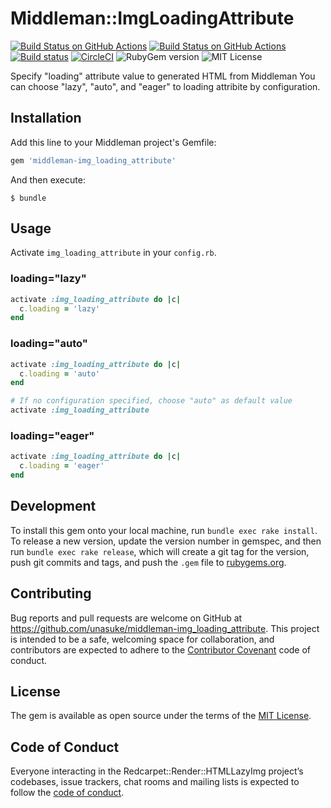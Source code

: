 # Middleman::ImgLoadingAttribute
[![Build Status on GitHub Actions](https://github.com/unasuke/middleman-img_loading_attribute/workflows/ubuntu/badge.svg)](https://github.com/unasuke/redcarpet-render-html_lazy_img/actions)
[![Build Status on GitHub Actions](https://github.com/unasuke/middleman-img_loading_attribute/workflows/windows/badge.svg)](https://github.com/unasuke/redcarpet-render-html_lazy_img/actions)
[![Build status](https://ci.appveyor.com/api/projects/status/yq5i4m3lcoyko2hs/branch/master?svg=true)](https://ci.appveyor.com/project/unasuke/middleman-img-loading-attribute/branch/master)
[![CircleCI](https://circleci.com/gh/unasuke/middleman-img_loading_attribute/tree/master.svg?style=svg)](https://circleci.com/gh/unasuke/middleman-img_loading_attribute/tree/master)
![RubyGem version](https://badgen.net/rubygems/v/middleman-img_loading_attribute)
![MIT License](https://badgen.net/github/license/unasuke/middleman-img_loading_attribute)

Specify "loading" attribute value to generated HTML from Middleman
You can choose "lazy", "auto", and "eager" to loading attribite by configuration.

## Installation
Add this line to your Middleman project's Gemfile:

```ruby
gem 'middleman-img_loading_attribute'
```

And then execute:

```shell
$ bundle
```

## Usage
Activate `img_loading_attribute` in your `config.rb`.

### loading="lazy"
```ruby
activate :img_loading_attribute do |c|
  c.loading = 'lazy'
end
```

### loading="auto"
```ruby
activate :img_loading_attribute do |c|
  c.loading = 'auto'
end

# If no configuration specified, choose "auto" as default value
activate :img_loading_attribute
```

### loading="eager"
```ruby
activate :img_loading_attribute do |c|
  c.loading = 'eager'
end
```

## Development


To install this gem onto your local machine, run `bundle exec rake install`. To release a new version, update the version number in gemspec, and then run `bundle exec rake release`, which will create a git tag for the version, push git commits and tags, and push the `.gem` file to [rubygems.org](https://rubygems.org).

## Contributing

Bug reports and pull requests are welcome on GitHub at https://github.com/unasuke/middleman-img_loading_attribute. This project is intended to be a safe, welcoming space for collaboration, and contributors are expected to adhere to the [Contributor Covenant](http://contributor-covenant.org) code of conduct.

## License

The gem is available as open source under the terms of the [MIT License](https://opensource.org/licenses/MIT).

## Code of Conduct

Everyone interacting in the Redcarpet::Render::HTMLLazyImg project’s codebases, issue trackers, chat rooms and mailing lists is expected to follow the [code of conduct](https://github.com/unasuke/middleman-img_loading_attribute/blob/master/CODE_OF_CONDUCT.md).
